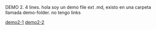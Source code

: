 DEMO 2. 4 lines. 
hola soy un demo file ext .md, existo en una carpeta llamada demo-folder. no tengo links

[demo2-1](https://es.wikipedia.org/wiki/Markdown)
[demo2-2](www.wikipedia.org/wiki/Markdown1)